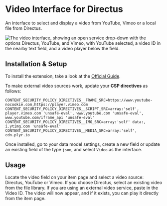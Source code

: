# Video Interface for Directus

An interface to select and display a video from YouTube, Vimeo or a local file from Directus.

![The video interface, showing an open service drop-down with the options Directus, YouTube, and Vimeo, with YouTube selected, a video ID in the nearby text field, and a video player below the field.](https://raw.githubusercontent.com/directus-labs/extension-video-interface/main/docs/preview.png)

## Installation & Setup

To install the extension, take a look at the [Official Guide](https://docs.directus.io/extensions/installing-extensions.html).

To make external video sources work, update your **CSP directives** as follows:

```env
CONTENT_SECURITY_POLICY_DIRECTIVES__FRAME_SRC=https://www.youtube-nocookie.com,https://player.vimeo.com
CONTENT_SECURITY_POLICY_DIRECTIVES__SCRIPT_SRC=array:'self', player.vimeo.com 'unsafe-eval', www.youtube.com 'unsafe-eval', www.youtube.com/iframe_api 'unsafe-eval'
CONTENT_SECURITY_POLICY_DIRECTIVES__IMG_SRC=array:'self' data:, i.ytimg.com 'unsafe-eval'
CONTENT_SECURITY_POLICY_DIRECTIVES__MEDIA_SRC=array:'self', cdn.plyr.io
```

Once installed, go to your data model settings, create a new field or update an existing field of the type `json`, and select `Video` as the interface.

## Usage

Locate the video field on your item page and select a video source: Directus, YouTube or Vimeo. If you choose Directus, select an existing video from the file library. If you are using an external video service, paste in the Video ID. The video will now appear, and if it exists, you can play it directly from the item page.
